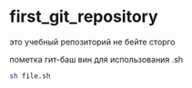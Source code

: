 # first_git_repository
это учебный репозиторий
не бейте сторго

пометка гит-баш вин
для использования .sh
```sh
sh file.sh
````
